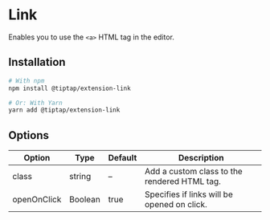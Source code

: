 # Link
Enables you to use the `<a>` HTML tag in the editor.

## Installation
```bash
# With npm
npm install @tiptap/extension-link

# Or: With Yarn
yarn add @tiptap/extension-link
```

## Options
| Option      | Type    | Default | Description                                  |
| ----------- | ------- | ------- | -------------------------------------------- |
| class       | string  | –       | Add a custom class to the rendered HTML tag. |
| openOnClick | Boolean | true    | Specifies if links will be opened on click.  |
